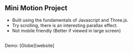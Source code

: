 ## Mini Motion Project
- Built using the fundamentals of Javascript and Three.js.
- Try scrolling, there is an interesting parallax effect.
- Not mobile friendly (Better if viewed in large screen)
<br>
Demo: [Globe][website]

[website]: https://silly-joliot-18f3e7.netlify.app

